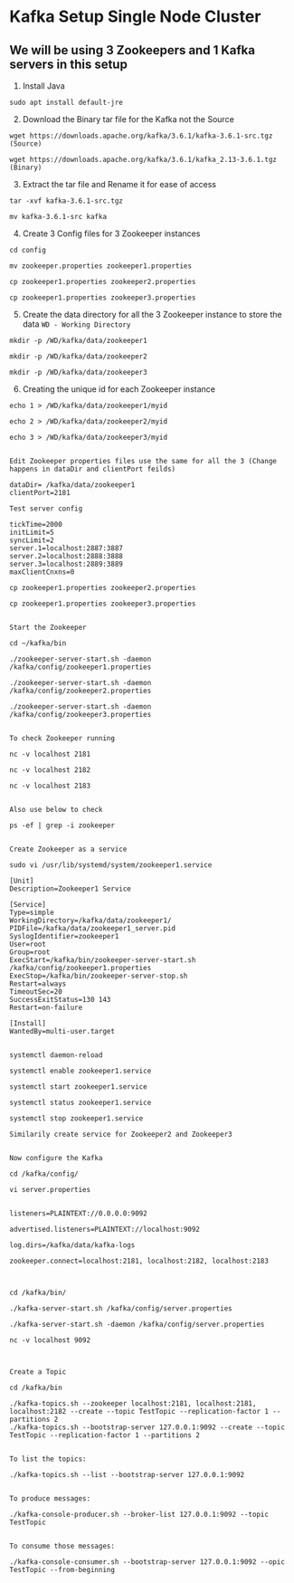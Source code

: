 # Kafka Setup Single Node Cluster

## We will be using 3 Zookeepers and 1 Kafka servers in this setup 

1. Install Java
   
```
sudo apt install default-jre
```


2. Download the Binary tar file for the Kafka not the Source
   
```
wget https://downloads.apache.org/kafka/3.6.1/kafka-3.6.1-src.tgz (Source)
```
```
wget https://downloads.apache.org/kafka/3.6.1/kafka_2.13-3.6.1.tgz (Binary)
```


3. Extract the tar file and Rename it for ease of access
   
```
tar -xvf kafka-3.6.1-src.tgz
```
```
mv kafka-3.6.1-src kafka 
```


4. Create 3 Config files for 3 Zookeeper instances

```
cd config
```
```
mv zookeeper.properties zookeeper1.properties
```
```
cp zookeeper1.properties zookeeper2.properties
```
```
cp zookeeper1.properties zookeeper3.properties
```


5. Create the data directory for all the 3 Zookeeper instance to store the data
`WD - Working Directory`
```
mkdir -p /WD/kafka/data/zookeeper1
```
```
mkdir -p /WD/kafka/data/zookeeper2
```
```
mkdir -p /WD/kafka/data/zookeeper3
```


6. Creating the unique id for each Zookeeper instance

```
echo 1 > /WD/kafka/data/zookeeper1/myid
```
```
echo 2 > /WD/kafka/data/zookeeper2/myid

echo 3 > /WD/kafka/data/zookeeper3/myid


Edit Zookeeper properties files use the same for all the 3 (Change happens in dataDir and clientPort feilds)

dataDir= /kafka/data/zookeeper1
clientPort=2181

Test server config

tickTime=2000
initLimit=5
syncLimit=2
server.1=localhost:2887:3887
server.2=localhost:2888:3888
server.3=localhost:2889:3889
maxClientCnxns=0

cp zookeeper1.properties zookeeper2.properties

cp zookeeper1.properties zookeeper3.properties


Start the Zookeeper

cd ~/kafka/bin

./zookeeper-server-start.sh -daemon /kafka/config/zookeeper1.properties

./zookeeper-server-start.sh -daemon /kafka/config/zookeeper2.properties

./zookeeper-server-start.sh -daemon /kafka/config/zookeeper3.properties


To check Zookeeper running

nc -v localhost 2181

nc -v localhost 2182

nc -v localhost 2183


Also use below to check

ps -ef | grep -i zookeeper 


Create Zookeeper as a service

sudo vi /usr/lib/systemd/system/zookeeper1.service

[Unit]
Description=Zookeeper1 Service

[Service]
Type=simple
WorkingDirectory=/kafka/data/zookeeper1/
PIDFile=/kafka/data/zookeeper1_server.pid
SyslogIdentifier=zookeeper1
User=root
Group=root
ExecStart=/kafka/bin/zookeeper-server-start.sh /kafka/config/zookeeper1.properties
ExecStop=/kafka/bin/zookeeper-server-stop.sh 
Restart=always
TimeoutSec=20
SuccessExitStatus=130 143
Restart=on-failure

[Install]
WantedBy=multi-user.target


systemctl daemon-reload

systemctl enable zookeeper1.service

systemctl start zookeeper1.service

systemctl status zookeeper1.service

systemctl stop zookeeper1.service

Similarily create service for Zookeeper2 and Zookeeper3


Now configure the Kafka 

cd /kafka/config/

vi server.properties


listeners=PLAINTEXT://0.0.0.0:9092

advertised.listeners=PLAINTEXT://localhost:9092

log.dirs=/kafka/data/kafka-logs

zookeeper.connect=localhost:2181, localhost:2182, localhost:2183



cd /kafka/bin/

./kafka-server-start.sh /kafka/config/server.properties

./kafka-server-start.sh -daemon /kafka/config/server.properties

nc -v localhost 9092



Create a Topic

cd /kafka/bin

./kafka-topics.sh --zookeeper localhost:2181, localhost:2181, localhost:2182 --create --topic TestTopic --replication-factor 1 --partitions 2 
./kafka-topics.sh --bootstrap-server 127.0.0.1:9092 --create --topic TestTopic --replication-factor 1 --partitions 2 


To list the topics:

./kafka-topics.sh --list --bootstrap-server 127.0.0.1:9092


To produce messages:

./kafka-console-producer.sh --broker-list 127.0.0.1:9092 --topic TestTopic


To consume those messages:

./kafka-console-consumer.sh --bootstrap-server 127.0.0.1:9092 --opic TestTopic --from-beginning
